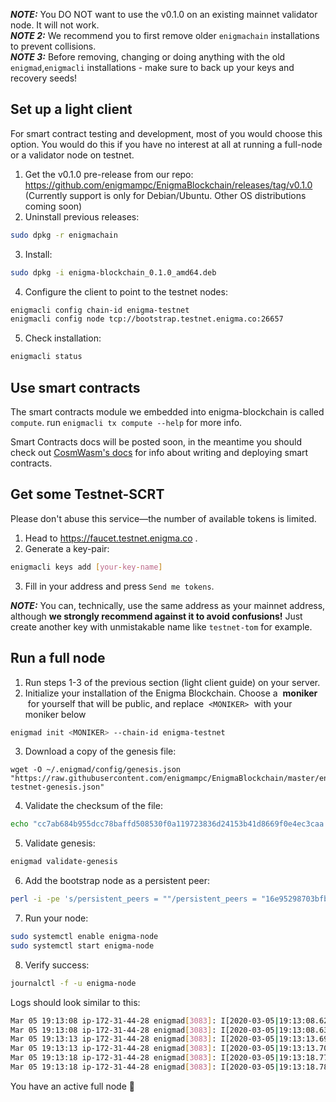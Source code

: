 ***NOTE:*** You DO NOT want to use the v0.1.0 on an existing mainnet validator node. It will not work. <br>
***NOTE 2:*** We recommend you to first remove older `enigmachain` installations to prevent collisions. <br>
***NOTE 3:*** Before removing, changing or doing anything with the old `enigmad`,`enigmacli` installations - make sure to back up your keys and recovery seeds!

## Set up a light client
For smart contract testing and development, most of you would choose this option.
You would do this if you have no interest at all at running a full-node or a validator node on testnet.

1. Get the v0.1.0 pre-release from our repo: https://github.com/enigmampc/EnigmaBlockchain/releases/tag/v0.1.0
(Currently support is only for Debian/Ubuntu. Other OS distributions coming soon)
2. Uninstall previous releases:
```bash
sudo dpkg -r enigmachain
```
3. Install:
```bash
sudo dpkg -i enigma-blockchain_0.1.0_amd64.deb
```
4. Configure the client to point to the testnet nodes:
```bash
enigmacli config chain-id enigma-testnet
enigmacli config node tcp://bootstrap.testnet.enigma.co:26657
```

5. Check installation:
```bash
enigmacli status
```

## Use smart contracts
The smart contracts module we embedded into enigma-blockchain is called `compute`.
run `enigmacli tx compute --help` for more info.

Smart Contracts docs will be posted soon, in the meantime you should check out [CosmWasm's docs](https://github.com/confio/cosmwasm) for info about writing and deploying smart contracts.

## Get some Testnet-SCRT
Please don't abuse this service—the number of available tokens is limited.

1. Head to https://faucet.testnet.enigma.co .
2. Generate a key-pair:
```bash
enigmacli keys add [your-key-name]
```
3. Fill in your address and press `Send me tokens`.

***NOTE:*** You can, technically, use the same address as your mainnet address, although **we strongly recommend against it to avoid confusions!** Just create another key with unmistakable name like `testnet-tom` for example.

## Run a full node

1. Run steps 1-3 of the previous section (light client guide) on your server.
2. Initialize your installation of the Enigma Blockchain. Choose a  **moniker**  for yourself that will be public, and replace  `<MONIKER>`  with your moniker below

```bash
enigmad init <MONIKER> --chain-id enigma-testnet
```
3. Download a copy of the genesis file:
```bahs
wget -O ~/.enigmad/config/genesis.json "https://raw.githubusercontent.com/enigmampc/EnigmaBlockchain/master/enigma-testnet-genesis.json"
```

4. Validate the checksum of the file:
```bash
echo "cc7ab684b955dcc78baffd508530f0a119723836d24153b41d8669f0e4ec3caa $HOME/.enigmad/config/genesis.json" | sha256sum --check
```

5. Validate genesis:
```bash
enigmad validate-genesis
```

6. Add the bootstrap node as a persistent peer:
```bash
perl -i -pe 's/persistent_peers = ""/persistent_peers = "16e95298703bfbf6565a1cbb6691cf30129f52ca\@bootstrap.testnet.enigma.co:26656"/' ~/.enigmad/config/config.toml
```

7. Run your node:
```bash
sudo systemctl enable enigma-node
sudo systemctl start enigma-node
```

8. Verify success:
```bash
journalctl -f -u enigma-node
```

Logs should look similar to this:
```bash
Mar 05 19:13:08 ip-172-31-44-28 enigmad[3083]: I[2020-03-05|19:13:08.623] Executed block                               module=state height=1920 validTxs=0 invalidTxs=0
Mar 05 19:13:08 ip-172-31-44-28 enigmad[3083]: I[2020-03-05|19:13:08.633] Committed state                              module=state height=1920 txs=0 appHash=079C94F8198AC7F25BF5CF453F12B56A73816A4D07BA01630D3138A66136B340
Mar 05 19:13:13 ip-172-31-44-28 enigmad[3083]: I[2020-03-05|19:13:13.698] Executed block                               module=state height=1921 validTxs=0 invalidTxs=0
Mar 05 19:13:13 ip-172-31-44-28 enigmad[3083]: I[2020-03-05|19:13:13.707] Committed state                              module=state height=1921 txs=0 appHash=1CB9AA6337DCF83F09687965CEF539FD25AA17F5BB8AF520575A891CFB05A178
Mar 05 19:13:18 ip-172-31-44-28 enigmad[3083]: I[2020-03-05|19:13:18.775] Executed block                               module=state height=1922 validTxs=0 invalidTxs=0
Mar 05 19:13:18 ip-172-31-44-28 enigmad[3083]: I[2020-03-05|19:13:18.784] Committed state                              module=state height=1922 txs=0 appHash=E27C56C5F1D3A85E1E75F3882877065B06BACFC5CED8FA401CE066B8FFEDF608
```

You have an active full node :tada:
